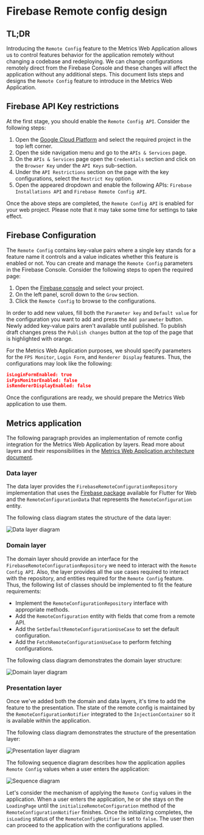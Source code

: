 # Firebase Remote config design

## TL;DR

Introducing the `Remote Config` feature to the Metrics Web Application allows us to control features behavior for the application remotely without changing a codebase and redeploying. We can change configurations remotely direct from the Firebase Console and these changes will affect the application without any additional steps. This document lists steps and designs the `Remote Config` feature to introduce in the Metrics Web Application.

## Firebase API Key restrictions

At the first stage, you should enable the `Remote Config API`. Consider the following steps:

1. Open the [Google Cloud Platform](https://console.cloud.google.com/home/dashboard) and select the required project in the top left corner.
2. Open the side navigation menu and go to the `APIs & Services` page.
3. On the `APIs & Services` page open the `Credentials` section and click on the `Browser Key` under the `API Keys` sub-section.
4. Under the `API Restrictions` section on the page with the key configurations, select the `Restrict Key` option.
5. Open the appeared dropdown and enable the following APIs: `Firebase Installations API` and `Firebase Remote Config API`.

Once the above steps are completed, the `Remote Config API` is enabled for your web project. Please note that it may take some time for settings to take effect.

## Firebase Configuration

The `Remote Config` contains key-value pairs where a single key stands for a feature name it controls and a value indicates whether this feature is enabled or not. You can create and manage the `Remote Config` parameters in the Firebase Console. Consider the following steps to open the required page:

1. Open the [Firebase console](https://console.firebase.google.com/) and select your project.
2. On the left panel, scroll down to the `Grow` section.
3. Click the `Remote Config` to browse to the configurations.

In order to add new values, fill both the `Parameter key` and `Default value` for the configuration you want to add and press the `Add parameter` button. Newly added key-value pairs aren't available until published. To publish draft changes press the `Publish changes` button at the top of the page that is highlighted with orange. 

For the Metrics Web Application purposes, we should specify parameters for the `FPS Monitor`, `Login Form`, and `Renderer Display` features. Thus, the configurations may look like the following:

```json
isLoginFormEnabled: true
isFpsMonitorEnabled: false
isRendererDisplayEnabled: false
```

Once the configurations are ready, we should prepare the Metrics Web application to use them.

## Metrics application

The following paragraph provides an implementation of remote config integration for the Metrics Web Application by layers. Read more about layers and their responsibilities in the [Metrics Web Application architecture document](https://github.com/platform-platform/monorepo/blob/master/metrics/web/docs/01_metrics_web_application_architecture.md).

### Data layer

The data layer provides the `FirebaseRemoteConfigurationRepository` implementation that uses the [Firebase package](https://pub.dev/packages/firebase) available for Flutter for Web and the `RemoteConfigurationData` that represents the `RemoteConfiguration` entity.

The following class diagram states the structure of the data layer:

![Data layer diagram](http://www.plantuml.com/plantuml/proxy?cache=no&fmt=svg&src=https://github.com/platform-platform/monorepo/raw/remote_config_design/metrics/web/docs/features/remote_config/diagrams/remote_config_data_layer_class_diagram.puml)

### Domain layer

The domain layer should provide an interface for the `FirebaseRemoteConfigurationRepository` we need to interact with the `Remote Config API`. Also, the layer provides all the use cases required to interact with the repository, and entities required for the `Remote Config` feature. Thus, the following list of classes should be implemented to fit the feature requirements:

- Implement the `RemoteConfigurationRepository` interface with appropriate methods.
- Add the `RemoteConfiguration` entity with fields that come from a remote API.
- Add the `SetDefaultRemoteConfigurationUseCase` to set the default configuration.
- Add the `FetchRemoteConfigurationUseCase` to perform fetching configurations.

The following class diagram demonstrates the domain layer structure:

![Domain layer diagram](http://www.plantuml.com/plantuml/proxy?cache=no&fmt=svg&src=https://github.com/platform-platform/monorepo/raw/remote_config_design/metrics/web/docs/features/remote_config/diagrams/remote_config_domain_layer_class_diagram.puml)

### Presentation layer

Once we've added both the domain and data layers, it's time to add the feature to the presentation. The state of the remote config is maintained by the `RemoteConfigurationNotifier` integrated to the `InjectionContainer` so it is available within the application.

The following class diagram demonstrates the structure of the presentation layer:

![Presentation layer diagram](http://www.plantuml.com/plantuml/proxy?cache=no&fmt=svg&src=https://github.com/platform-platform/monorepo/raw/remote_config_design/metrics/web/docs/features/remote_config/diagrams/remote_config_presentation_layer_class_diagram.puml)

The following sequence diagram describes how the application applies `Remote Config` values when a user enters the application:

![Sequence diagram](http://www.plantuml.com/plantuml/proxy?cache=no&fmt=svg&src=https://github.com/platform-platform/monorepo/raw/remote_config_design/metrics/web/docs/features/remote_config/diagrams/remote_config_sequence_diagram.puml)

Let's consider the mechanism of applying the `Remote Config` values in the application. When a user enters the application, he or she stays on the `LoadingPage` until the `initializeRemoteConfiguration` method of the `RemoteConfigurationNotifier` finishes. Once the initializing completes, the `isLoading` status of the `RemoteConfigNotifier` is set to `false`. The user then can proceed to the application with the configurations applied.
